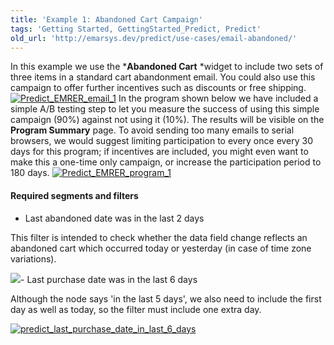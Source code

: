 ```yaml
---
title: 'Example 1: Abandoned Cart Campaign'
tags: 'Getting Started, GettingStarted_Predict, Predict'
old_url: 'http://emarsys.dev/predict/use-cases/email-abandoned/'
---
```


In this example we use the ***Abandoned Cart** *widget to include two sets of three items in a standard cart abandonment email. You could also use this campaign to offer further incentives such as discounts or free shipping. [![Predict_EMRER_email_1](/assets/images/Predict_EMRER_email_1.png)](/assets/images/Predict_EMRER_email_1.png) In the program shown below we have included a simple A/B testing step to let you measure the success of using this simple campaign (90%) against not using it (10%). The results will be visible on the **Program Summary** page. To avoid sending too many emails to serial browsers, we would suggest limiting participation to every once every 30 days for this program; if incentives are included, you might even want to make this a one-time only campaign, or increase the participation period to 180 days. [![Predict_EMRER_program_1](/assets/images/Predict_EMRER_program_1.png)](/assets/images/Predict_EMRER_program_1.png)

#### Required segments and filters

- Last abandoned date was in the last 2 days

This filter is intended to check whether the data field change reflects an abandoned cart which occurred today or yesterday (in case of time zone variations).

[![](/assets/images/Predict_last_abandon_date_in_last_2_days-300x110.png)](/assets/images/Predict_last_abandon_date_in_last_2_days.png)- Last purchase date was in the last 6 days

Although the node says 'in the last 5 days', we also need to include the first day as well as today, so the filter must include one extra day.

[![predict_last_purchase_date_in_last_6_days](/assets/images/predict_last_purchase_date_in_last_6_days-300x112.png)](/assets/images/predict_last_purchase_date_in_last_6_days.png)